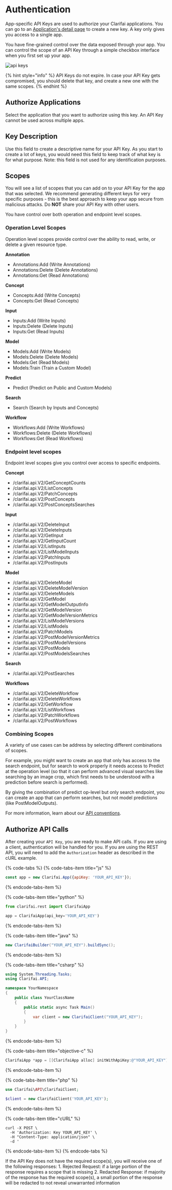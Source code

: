 # Authentication

App-specific API Keys are used to authorize your Clarifai applications. You can go to an [Application's detail page](https://portal.clarifai.com/apps) to create a new key. A key only gives you access to a single app.

You have fine-grained control over the data exposed through your app. You can control the scope of an API Key through a simple checkbox interface when you first set up your app.

![api keys](/images/apikey-screen.png)

{% hint style="info" %}
API Keys do not expire. In case your API Key gets compromised, you should delete that key, and create a new one with the same scopes.
{% endhint %}

## Authorize Applications

Select the application that you want to authorize using this key. An API Key cannot be used across multiple apps.

## Key Description

Use this field to create a descriptive name for your API Key. As you start to create a lot of keys, you would need this field to keep track of what key is for what purpose. Note: this field is not used for any identification purposes.

## Scopes

You will see a list of scopes that you can add on to your API Key for the app that was selected. We recommend generating different keys for very specific purposes - this is the best approach to keep your app secure from malicious attacks. Do **NOT** share your API Key with other users.

You have control over both operation and endpoint level scopes.

### Operation Level Scopes

Operation level scopes provide control over the ability to read, write, or delete a given resource type.

**Annotation**
* Annotations:Add (Write Annotations)
* Annotations:Delete (Delete Annotations)
* Annotations:Get (Read Annotations)

**Concept**
* Concepts:Add (Write Concepts)
* Concepts:Get (Read Concepts)

**Input**
* Inputs:Add (Write Inputs)
* Inputs:Delete (Delete Inputs)
* Inputs:Get (Read Inputs)

**Model**
* Models:Add (Write Models)
* Models:Delete (Delete Models)
* Models:Get (Read Models)
* Models:Train (Train a Custom Model)

**Predict**
* Predict (Predict on Public and Custom Models)

**Search**
* Search (Search by Inputs and Concepts)

**Workflow**
* Workflows:Add (Write Workflows)
* Workflows:Delete (Delete Workflows)
* Workflows:Get (Read Workflows)

### Endpoint level scopes

Endpoint level scopes give you control over access to specific endpoints.

**Concept**

* /clarifai.api.V2/GetConceptCounts
* /clarifai.api.V2/ListConcepts
* /clarifai.api.V2/PatchConcepts
* /clarifai.api.V2/PostConcepts
* /clarifai.api.V2/PostConceptsSearches

**Input**

* /clarifai.api.V2/DeleteInput
* /clarifai.api.V2/DeleteInputs
* /clarifai.api.V2/GetInput
* /clarifai.api.V2/GetInputCount
* /clarifai.api.V2/ListInputs
* /clarifai.api.V2/ListModelInputs
* /clarifai.api.V2/PatchInputs
* /clarifai.api.V2/PostInputs

**Model**

* /clarifai.api.V2/DeleteModel
* /clarifai.api.V2/DeleteModelVersion
* /clarifai.api.V2/DeleteModels
* /clarifai.api.V2/GetModel
* /clarifai.api.V2/GetModelOutputInfo
* /clarifai.api.V2/GetModelVersion
* /clarifai.api.V2/GetModelVersionMetrics
* /clarifai.api.V2/ListModelVersions
* /clarifai.api.V2/ListModels
* /clarifai.api.V2/PatchModels
* /clarifai.api.V2/PostModelVersionMetrics
* /clarifai.api.V2/PostModelVersions
* /clarifai.api.V2/PostModels
* /clarifai.api.V2/PostModelsSearches

**Search**

* /clarifai.api.V2/PostSearches

**Workflows**

* /clarifai.api.V2/DeleteWorkflow
* /clarifai.api.V2/DeleteWorkflows
* /clarifai.api.V2/GetWorkflow
* /clarifai.api.V2/ListWorkflows
* /clarifai.api.V2/PatchWorkflows
* /clarifai.api.V2/PostWorkflows

### Combining Scopes

A variety of use cases can be address by selecting different combinations of scopes.

For example, you might want to create an app that only has access to the search endpoint, but for search to work properly it needs access to Predict at the operation level (so that it can perform advanced visual searches like searching by an image crop, which first needs to be understood with a prediction before search is performed).

By giving the combination of predict op-level but only search endpoint, you can create an app that can perform searches, but not model predictions (like PostModelOutputs).

For more information, learn about our [API conventions](https://www.clarifai.com/blog/api-conventions).

## Authorize API Calls

After creating your `API Key`, you are ready to make API calls. If you are using a client, authentication will be handled for you. If you are using the REST API, you will need to add the `Authorization` header as described in the cURL example.

{% code-tabs %}
{% code-tabs-item title="js" %}
```js
const app = new Clarifai.App({apiKey: 'YOUR_API_KEY'});
```
{% endcode-tabs-item %}

{% code-tabs-item title="python" %}
```python
from clarifai.rest import ClarifaiApp

app = ClarifaiApp(api_key='YOUR_API_KEY')
```
{% endcode-tabs-item %}

{% code-tabs-item title="java" %}
```java
new ClarifaiBuilder("YOUR_API_KEY").buildSync();
```
{% endcode-tabs-item %}

{% code-tabs-item title="csharp" %}
```csharp
using System.Threading.Tasks;
using Clarifai.API;

namespace YourNamespace
{
    public class YourClassName
    {
        public static async Task Main()
        {
            var client = new ClarifaiClient("YOUR_API_KEY");
        }
    }
}
```
{% endcode-tabs-item %}

{% code-tabs-item title="objective-c" %}
```objective-c
ClarifaiApp *app = [[ClarifaiApp alloc] initWithApiKey:@"YOUR_API_KEY"];

```
{% endcode-tabs-item %}

{% code-tabs-item title="php" %}
```php
use Clarifai\API\ClarifaiClient;

$client = new ClarifaiClient('YOUR_API_KEY');
```
{% endcode-tabs-item %}

{% code-tabs-item title="cURL" %}
```cURL
curl -X POST \
  -H 'Authorization: Key YOUR_API_KEY' \
  -H "Content-Type: application/json" \
  -d '
```
{% endcode-tabs-item %}
{% endcode-tabs %}



If the API Key does not have the required scope\(s\), you will receive one of the following responses: 1. Rejected Request: if a large portion of the response requires a scope that is missing 2. Redacted Response: if majority of the response has the required scope\(s\), a small portion of the response will be redacted to not reveal unwarranted information
